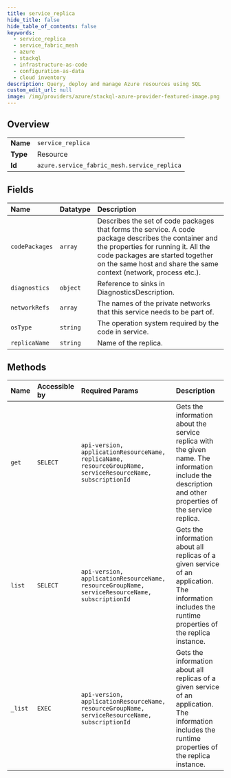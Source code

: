 ```yaml
---
title: service_replica
hide_title: false
hide_table_of_contents: false
keywords:
  - service_replica
  - service_fabric_mesh
  - azure    
  - stackql
  - infrastructure-as-code
  - configuration-as-data
  - cloud inventory
description: Query, deploy and manage Azure resources using SQL
custom_edit_url: null
image: /img/providers/azure/stackql-azure-provider-featured-image.png
---
```

  
    

## Overview
<table><tbody>
<tr><td><b>Name</b></td><td><code>service_replica</code></td></tr>
<tr><td><b>Type</b></td><td>Resource</td></tr>
<tr><td><b>Id</b></td><td><code>azure.service_fabric_mesh.service_replica</code></td></tr>
</tbody></table>

## Fields
| Name | Datatype | Description |
|:-----|:---------|:------------|
| `codePackages` | `array` | Describes the set of code packages that forms the service. A code package describes the container and the properties for running it. All the code packages are started together on the same host and share the same context (network, process etc.). |
| `diagnostics` | `object` | Reference to sinks in DiagnosticsDescription. |
| `networkRefs` | `array` | The names of the private networks that this service needs to be part of. |
| `osType` | `string` | The operation system required by the code in service. |
| `replicaName` | `string` | Name of the replica. |
## Methods
| Name | Accessible by | Required Params | Description |
|:-----|:--------------|:----------------|:------------|
| `get` | `SELECT` | `api-version, applicationResourceName, replicaName, resourceGroupName, serviceResourceName, subscriptionId` | Gets the information about the service replica with the given name. The information include the description and other properties of the service replica. |
| `list` | `SELECT` | `api-version, applicationResourceName, resourceGroupName, serviceResourceName, subscriptionId` | Gets the information about all replicas of a given service of an application. The information includes the runtime properties of the replica instance. |
| `_list` | `EXEC` | `api-version, applicationResourceName, resourceGroupName, serviceResourceName, subscriptionId` | Gets the information about all replicas of a given service of an application. The information includes the runtime properties of the replica instance. |
